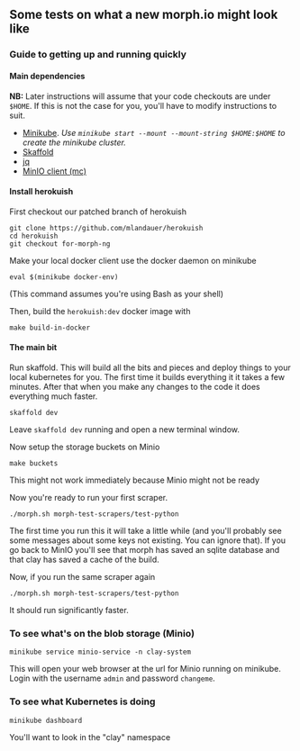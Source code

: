 ## Some tests on what a new morph.io might look like

### Guide to getting up and running quickly

#### Main dependencies

**NB:** Later instructions will assume that your code checkouts are under `$HOME`. If this is not the case for you, you'll have to modify instructions to suit.

* [Minikube](https://kubernetes.io/docs/setup/learning-environment/minikube/).
  *Use `minikube start --mount --mount-string $HOME:$HOME` to create the minikube cluster.*
* [Skaffold](https://skaffold.dev/docs/getting-started/)
* [jq](https://stedolan.github.io/jq/)
* [MinIO client (mc)](https://min.io/download)

#### Install herokuish

First checkout our patched branch of herokuish
```
git clone https://github.com/mlandauer/herokuish
cd herokuish
git checkout for-morph-ng
```

Make your local docker client use the docker daemon on minikube
```
eval $(minikube docker-env)
```
(This command assumes you're using Bash as your shell)

Then, build the `herokuish:dev` docker image with
```
make build-in-docker
```

#### The main bit

Run skaffold. This will build all the bits and pieces and deploy things to your local kubernetes for you. The first time it builds everything it it takes a few minutes. After that when you make any changes to the code it does everything much faster.
```
skaffold dev
```

Leave `skaffold dev` running and open a new terminal window.

Now setup the storage buckets on Minio
```
make buckets
```
This might not work immediately because Minio might not be ready

Now you're ready to run your first scraper.

```
./morph.sh morph-test-scrapers/test-python
```

The first time you run this it will take a little while (and you'll probably see some messages about some keys not existing. You can ignore that). If you go back to MinIO you'll see that morph has saved an sqlite database and that clay has saved a cache of the build.

Now, if you run the same scraper again

```
./morph.sh morph-test-scrapers/test-python
```

It should run significantly faster.

### To see what's on the blob storage (Minio)

```
minikube service minio-service -n clay-system
```
This will open your web browser at the url for Minio running on minikube. Login with the username `admin` and password `changeme`.

### To see what Kubernetes is doing

```
minikube dashboard
```
You'll want to look in the "clay" namespace
